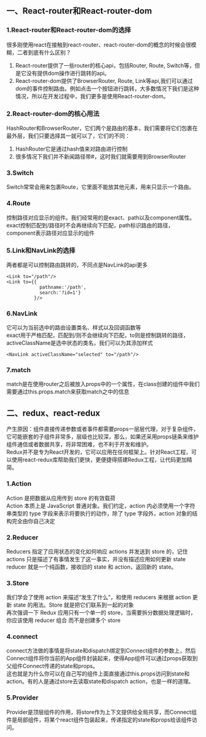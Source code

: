 ## 一、React-router和React-router-dom

### 1.React-router和React-router-dom的选择
  很多刚使用react在接触到react-router、react-router-dom的概念的时候会很模糊，二者到底有什么区别？
  1. React-router提供了一些router的核心api，包括Router, Route, Switch等，但是它没有提供dom操作进行跳转的api。
  2. React-router-dom提供了BrowserRouter, Route, Link等api,我们可以通过dom的事件控制路由。例如点击一个按钮进行跳转，大多数情况下我们是这种情况，所以在开发过程中，我们更多是使用React-router-dom。

### 2.React-router-dom的核心用法
HashRouter和BrowserRouter，它们两个是路由的基本，我们需要将它们包裹在最外层，我们只要选择其一就可以了，它们的不同：
1. HashRouter它是通过hash值来对路由进行控制
2. 很多情况下我们并不新闻路径带#，这时我们就需要用到BrowserRouter

### 3.Switch
Switch常常会用来包裹Route，它里面不能放其他元素，用来只显示一个路由。

### 4.Route
控制路径对应显示的组件。我们经常用的是exact、path以及component属性。  
exact控制匹配到/路径时不会再继续向下匹配，path标识路由的路径，component表示路径对应显示的组件

### 5.Link和NavLink的选择
两者都是可以控制路由跳转的，不同点是NavLink的api更多
```
<Link to="/path"/>
<Link to={{
            pathname:'/path',
            search:'?id=1'}
          }/>
```

### 6.NavLink
它可以为当前选中的路由设置类名、样式以及回调函数等  
exact用于严格匹配，匹配到/则不会继续向下匹配，to则是控制跳转的路径，activeClassName是选中状态的类名，我们可以为其添加样式
```
<NavLink activeClassName="selected" to="/path"/>
```

### 7.match
match是在使用router之后被放入props中的一个属性，在class创建的组件中我们需要通过this.props.match来获取match之中的信息


## 二、redux、react-redux
产生原因：组件直接传递参数或者事件都需要props一层层代理，对于复杂组件，它可能嵌套的子组件非常多，层级也比较深，那么，如果还采用props链条来维护组件通信或者数据共享，将非常困难，也不利于开发和维护。  
Redux并不是专为React开发的，它可以应用在任何框架上。针对React工程，可以使用react-redux库帮助我们更快，更便捷得搭建Redux工程，让代码更加精简。

### 1.Action
 Action 是把数据从应用传到 store 的有效载荷  
 Action 本质上是 JavaScript 普通对象。我们约定，action 内必须使用一个字符串类型的 type 字段来表示将要执行的动作，除了 type 字段外，action 对象的结构完全由你自己决定

 ### 2.Reducer
 Reducers 指定了应用状态的变化如何响应 actions 并发送到 store 的，记住 actions 只是描述了有事情发生了这一事实，并没有描述应用如何更新 state  
 reducer 就是一个纯函数，接收旧的 state 和 action，返回新的 state。

 ### 3.Store
 我们学会了使用 action 来描述“发生了什么”，和使用 reducers 来根据 action 更新 state 的用法。Store 就是把它们联系到一起的对象  
 再次强调一下 Redux 应用只有一个单一的 store，当需要拆分数据处理逻辑时，你应该使用 reducer 组合 而不是创建多个 store

### 4.connect
connect方法做的事情是将state和dispatch绑定到Connect组件的参数上，然后Connect组件将你当前的App组件封装起来，使得App组件可以通过props获取到父组件Connect传递的state和props。  
这也就是为什么你可以在自己写的组件上面直接通过this.props访问到state和action。有的人是通过store去读取state和dispatch action，也是一样的道理。

### 5.Provider
Provider是顶层组件的作用，将store作为上下文提供给全局共享，而Connect组件是局部组件，将某个react组件包装起来，传递指定的state和props给该组件访问。
